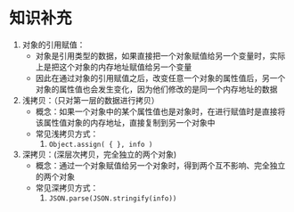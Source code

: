# 知识补充

1. 对象的引用赋值：
   * 对象是引用类型的数据，如果直接把一个对象赋值给另一个变量时，实际上是把这个对象的内存地址赋值给另一个变量
   * 因此在通过对象的引用赋值之后，改变任意一个对象的属性值后，另一个对象的属性值也会发生变化，因为他们修改的是同一个内存地址的数据
2. 浅拷贝：（只对第一层的数据进行拷贝）
   * 概念：如果一个对象中的某个属性值也是对象时，在进行赋值时是直接将该属性值对象的内存地址，直接复制到另一个对象中
   * 常见浅拷贝方式：
     1. `Object.assign( { }, info )`
3. 深拷贝：(深层次拷贝，完全独立的两个对象)
   * 概念：通过一个对象赋值给另一个对象时，得到两个互不影响、完全独立的两个对象
   * 常见深拷贝方式：
     1. `JSON.parse(JSON.stringify(info))`